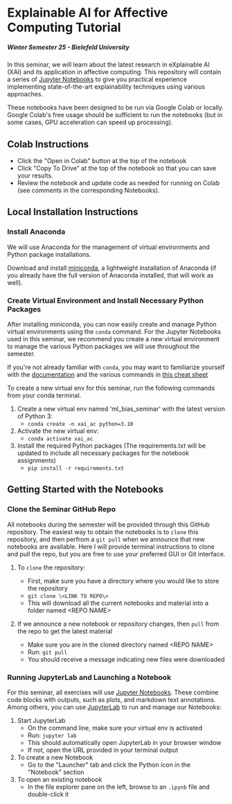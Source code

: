 # Explainable AI for Affective Computing Tutorial
##### Winter Semester 25 - Bielefeld University

In this seminar, we will learn about the latest research in eXplainable AI (XAI) and its application in affective computing.  This repository will contain a series of [Jupyter Notebooks](https://jupyter.org/) to give you practical experience implementing state-of-the-art explainability techniques using various approaches.

These notebooks have been designed to be run via Google Colab or locally.  Google Colab's free usage should be sufficient to run the notebooks (but in some cases, GPU acceleration can speed up processing).

## Colab Instructions

- Click the "Open in Colab" button at the top of the notebook
- Click "Copy To Drive" at the top of the notebook so that you can save your results.
- Review the notebook and update code as needed for running on Colab (see comments in the corresponding Notebooks).

## Local Installation Instructions

### Install Anaconda

We will use Anaconda for the management of virtual environments and Python package installations.

Download and install [miniconda](https://docs.conda.io/en/latest/miniconda.html), a lightweight installation of Anaconda (if you already have the full version of Anaconda installed, that will work as well).

### Create Virtual Environment and Install Necessary Python Packages

After installing miniconda, you can now easily create and manage Python virtual environments using the `conda` command. For the Jupyter Notebooks used in this seminar, we recommend you create a new virtual environment to manage the various Python packages we will use throughout the semester.

If you're not already familiar with `conda`, you may want to familiarize yourself with the [documentation](https://docs.conda.io/projects/conda/en/latest/commands.html) and the various commands in [this cheat sheet](https://docs.conda.io/projects/conda/en/4.6.0/_downloads/52a95608c49671267e40c689e0bc00ca/conda-cheatsheet.pdf)

To create a new virtual env for this seminar, run the following commands from your conda terminal.

1. Create a new virtual env named 'ml_bias_seminar' with the latest version of Python 3:
 	- `conda create -n xai_ac python=3.10`
2. Activate the new virtual env:
	- `conda activate xai_ac`
3. Install the required Python packages (The requirements.txt will be updated to include all necessary packages for the notebook assignments)
	- `pip install -r requirements.txt`


## Getting Started with the Notebooks

### Clone the Seminar GitHub Repo

All notebooks during the semester will be provided through this GitHub repository.  The easiest way to obtain the notebooks is to `clone` this repository, and then perfrom a `git pull` when we announce that new notebooks are available. Here I will provide terminal instructions to clone and pull the repo, but you are free to use your preferred GUI or Git interface.

1. To `clone` the repository:
	- First, make sure you have a directory where you would like to store the repository
	- `git clone \<LINK TO REPO\>`
	- This will download all the current notebooks and material into a folder named \<REPO NAME\>

2. If we announce a new notebook or repository changes, then `pull` from the repo to get the latest material
	- Make sure you are in the cloned directory named \<REPO NAME\>
	- Run: `git pull`
	- You should receive a message indicating new files were downloaded

### Running JupyterLab and Launching a Notebook

For this seminar, all exercises will use [Jupyter Notebooks](https://jupyter.org/try-jupyter/notebooks/?path=notebooks/Intro.ipynb). These combine code blocks with outputs, such as plots, and markdown text annotations. Among others, you can use [JupyterLab](https://jupyterlab.readthedocs.io/en/stable/) to run and manage our Notebooks:

1. Start JupyterLab
	- On the command line, make sure your virtual env is activated
	- Run: `jupyter lab`
	- This should automatically open JupyterLab in your browser window
	- If not, open the URL provided in your terminal output
2. To create a new Notebook
	- Go to the "Launcher" tab and click the Python icon in the "Notebook" section
3. To open an existing notebook
	- In the file explorer pane on the left, browse to an `.ipynb` file and double-click it
